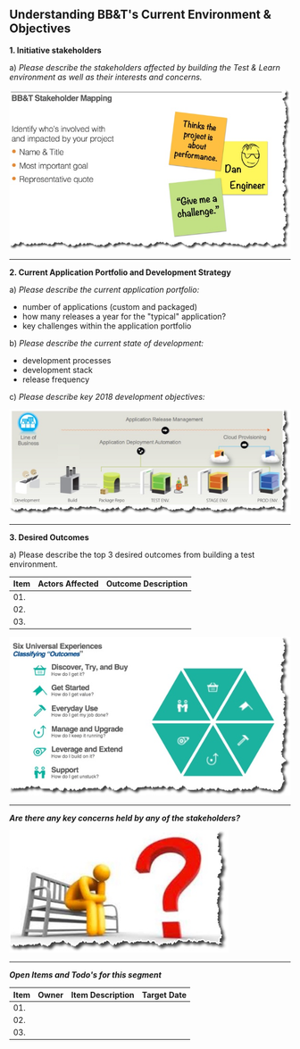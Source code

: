 
## Understanding BB&T's Current Environment & Objectives

**1. Initiative stakeholders**

a) _Please describe the stakeholders affected by building the Test & Learn environment as well as their interests and concerns._

![](images/stakeholder-map.jpg)

---

**2. Current Application Portfolio and Development Strategy**

a) _Please describe the current application portfolio:_
   - number of applications (custom and packaged)
   - how many releases a year for the "typical" application?
   - key challenges within the application portfolio

b) _Please describe the current state of development:_
   - development processes
   - development stack
   - release frequency

c) _Please describe key 2018 development objectives:_

![](images/devops-process.jpg)


---


**3. Desired Outcomes**

a) Please describe the top 3 desired outcomes from building a test environment.

Item  | Actors Affected  | Outcome Description
--|---|---|
01.  |   |   |
02.  |   |   |
03.  |   |   |


![](images/classify-outcomes.jpg)


---

**_Are there any key concerns held by any of the stakeholders?_**

![](images/concerns.jpg)

---

**_Open Items and Todo's for this segment_**

Item  | Owner  | Item Description | Target Date
--|---|---|---|
01.  |   |   |
02.  |   |   |
03.  |   |   |
